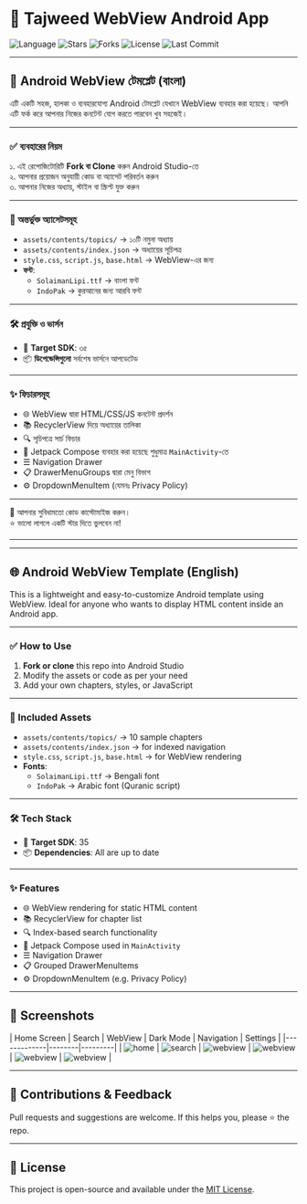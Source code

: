# 📱 Tajweed WebView Android App

![Language](https://img.shields.io/github/languages/top/drmiaji/Tajweed)
![Stars](https://img.shields.io/github/stars/drmiaji/Tajweed?style=social)
![Forks](https://img.shields.io/github/forks/drmiaji/Tajweed?style=social)
![License](https://img.shields.io/github/license/drmiaji/Tajweed)
![Last Commit](https://img.shields.io/github/last-commit/drmiaji/Tajweed)

---

## 📱 Android WebView টেমপ্লেট (বাংলা)

এটি একটি সহজ, হালকা ও ব্যবহারযোগ্য Android টেমপ্লেট যেখানে WebView ব্যবহার করা হয়েছে। আপনি এটি ফর্ক করে আপনার নিজের কনটেন্ট যোগ করতে পারবেন খুব সহজেই।

---

### ✅ ব্যবহারের নিয়ম

১. এই রেপোজিটোরিটি **Fork বা Clone** করুন Android Studio-তে  
২. আপনার প্রয়োজন অনুযায়ী কোড বা অ্যাসেট পরিবর্তন করুন  
৩. আপনার নিজের অধ্যায়, স্টাইল বা স্ক্রিপ্ট যুক্ত করুন  

---

### 📁 অন্তর্ভুক্ত অ্যাসেটসমূহ

- `assets/contents/topics/` → ১০টি নমুনা অধ্যায়  
- `assets/contents/index.json` → অধ্যায়ের সূচিপত্র  
- `style.css`, `script.js`, `base.html` → WebView-এর জন্য  
- **ফন্ট**:  
  - `SolaimanLipi.ttf` → বাংলা ফন্ট  
  - `IndoPak` → কুরআনের জন্য আরবি ফন্ট  

---

### 🛠️ প্রযুক্তি ও ভার্সন

- 🎯 **Target SDK**: ৩৫  
- 📦 **ডিপেন্ডেন্সিগুলো** সর্বশেষ ভার্সনে আপডেটেড

---

### ✨ ফিচারসমূহ

- 🌐 WebView দ্বারা HTML/CSS/JS কনটেন্ট প্রদর্শন  
- 📚 RecyclerView দিয়ে অধ্যায়ের তালিকা  
- 🔍 সূচিপত্রে সার্চ ফিচার  
- 🧩 Jetpack Compose ব্যবহার করা হয়েছে শুধুমাত্র `MainActivity`-তে  
- ☰ Navigation Drawer  
- 📋 DrawerMenuGroups দ্বারা মেনু বিভাগ  
- ⚙️ DropdownMenuItem (যেমনঃ Privacy Policy)

---

🔧 আপনার সুবিধামতো কোড কাস্টোমাইজ করুন।  
⭐️ ভালো লাগলে একটি স্টার দিতে ভুলবেন না!

---

---

## 🌐 Android WebView Template (English)

This is a lightweight and easy-to-customize Android template using WebView. Ideal for anyone who wants to display HTML content inside an Android app.

---

### ✅ How to Use

1. **Fork or clone** this repo into Android Studio  
2. Modify the assets or code as per your need  
3. Add your own chapters, styles, or JavaScript

---

### 📁 Included Assets

- `assets/contents/topics/` → 10 sample chapters  
- `assets/contents/index.json` → for indexed navigation  
- `style.css`, `script.js`, `base.html` → for WebView rendering  
- **Fonts**:  
  - `SolaimanLipi.ttf` → Bengali font  
  - `IndoPak` → Arabic font (Quranic script)

---

### 🛠️ Tech Stack

- 🎯 **Target SDK**: 35  
- 📦 **Dependencies**: All are up to date

---

### ✨ Features

- 🌐 WebView rendering for static HTML content  
- 📚 RecyclerView for chapter list  
- 🔍 Index-based search functionality  
- 🧩 Jetpack Compose used in `MainActivity`  
- ☰ Navigation Drawer  
- 📋 Grouped DrawerMenuItems  
- ⚙️ DropdownMenuItem (e.g. Privacy Policy)

---

## 📸 Screenshots

| Home Screen | Search | WebView | Dark Mode | Navigation | Settings |
|-------------|--------|---------|
| ![home](images/home.png) | ![search](images/search.png) | ![webview](images/webview.png) | ![webview](images/navigation.png) | ![webview](images/dark_mode.png) | ![webview](images/mode.png) |

---

## 🙏 Contributions & Feedback

Pull requests and suggestions are welcome. If this helps you, please ⭐️ the repo.

---

## 📄 License

This project is open-source and available under the [MIT License](LICENSE).
